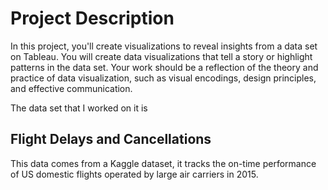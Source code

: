 # Project Description
In this project, you'll create visualizations to reveal insights from a data set on Tableau. You will create data visualizations that tell a story or highlight patterns in the data set. Your work should be a reflection of the theory and practice of data visualization, such as visual encodings, design principles, and effective communication.

The data set that I worked on it is 
## Flight Delays and Cancellations 

This data comes from a Kaggle dataset, it tracks the on-time performance of US domestic flights operated by large air carriers in 2015. 
